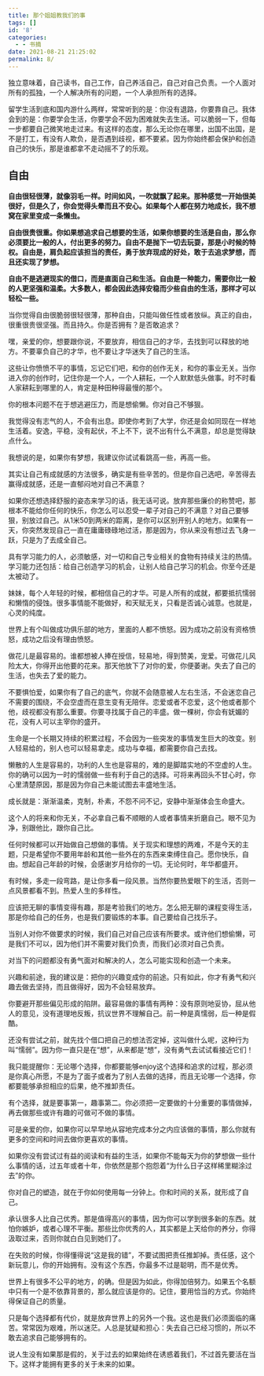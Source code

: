 ```yaml
---
title: 那个姐姐教我们的事
tags: []
id: '8'
categories:
  - - 书摘
date: 2021-08-21 21:25:02
permalink: 8/
---
```


独立意味着，自己读书，自己工作，自己养活自己，自己对自己负责。一个人面对所有的孤独，一个人解决所有的问题，一个人承担所有的选择。<!--more-->

留学生活到底和国内游什么两样，常常听到的是：你没有退路，你要靠自己。我体会到的是：你要学会生活，你要学会不因为困难就失去生活。可以脆弱一下，但每一步都要自己微笑地走过来。有这样的态度，那么无论你在哪里，出国不出国，是不是打工，有没有人欺负，是否遇到歧视，都不要紧。因为你始终都会保护和创造自己的快乐，那是谁都拿不走动摇不了的乐观。

## 自由

**自由很轻很薄，就像羽毛一样。时间如风，一吹就飘了起来。那种感觉一开始很美很好，但是久了，你会觉得头晕而且不安心。如果每个人都在努力地成长，我不想窝在家里变成一条懒虫。**

**自由很贵很重。你如果想追求自己想要的生活，如果你想要的生活是自由，那么你必须要比一般的人，付出更多的努力。自由不是抛下一切去玩耍，那是小时候的特权。自由是，肩负起应该担当的责任，勇于放弃现成的好处，敢于去追求梦想，而且还实现了梦想。**

**自由不是逃避现实的借口，而是直面自己和生活。自由是一种能力，需要你比一般的人更坚强和温柔。大多数人，都会因此选择安稳而少些自由的生活，那样才可以轻松一些。**

当你觉得自由很脆弱很轻很薄，那种自由，只能叫做任性或者放纵。真正的自由，很重很贵很坚强。而且持久。你是否拥有？是否敢追求？

嘿，亲爱的你，想要跟你说，不要放弃，相信自己的才华，去找到可以释放的地方。不要辜负自己的才华，也不要让才华迷失了自己的生活。

这些让你愤愤不平的事情，忘记它们吧，和你的创作无关，和你的事业无关。当你进入你的创作时，记住你是一个人，一个人耕耘，一个人默默低头做事。时不时看人家耕耘到哪里的人，肯定是种田种得最慢的那个。

你的根本问题不在于想逃避压力，而是想偷懒。你对自己不够狠。

我觉得没有志气的人，不会有出息。即使你考到了大学，你还是会如同现在一样地生活着。安逸，平稳，没有起伏，不上不下，说不出有什么不满意，却总是觉得缺点什么。

我想说的是，如果你有梦想，我建议你试试看跳高一些，再高一些。

其实让自己有成就感的方法很多，确实是有些辛苦的。但是你自己选吧，辛苦得去赢得成就感，还是一直郁闷地对自己不满意？

如果你还想选择舒服的姿态来学习的话，我无话可说。放弃那些廉价的称赞吧，那根本不能给你任何的快乐，你怎么可以忍受一辈子对自己的不满意？对自己要够狠，别放过自己。从1米50到两米的距离，是你可以区别开别人的地方。如果有一天，你突然发现自己一直在庸庸碌碌地过活，那是因为，你从来没有想过去飞身一跃，只是为了去成全自己。

具有学习能力的人，必须敏感，对一切和自己专业相关的食物有持续关注的热情。学习能力还包括：给自己创造学习的机会，让别人给自己学习的机会。你至今还是太被动了。

妹妹，每个人年轻的时候，都相信自己的才华。可是人所有的成就，都要抵抗懦弱和懒惰的侵蚀。很多事情能不能做好，和天赋无关，只看是否诚心诚意。也就是，心灵的纯度。

世界上有个叫做成功俱乐部的地方，里面的人都不愤怒。因为成功之前没有资格愤怒，成功之后没有理由愤怒。

做花儿是最容易的。谁都想被人捧在授信，轻易地，得到赞美，宠爱。可做花儿风险太大，你得开出他要的花来。那天他放下了对你的爱，你便萎谢。失去了自己的生活，也失去了爱的能力。

不要惧怕爱，如果你有了自己的底气，你就不会随意被人左右生活，不会迷恋自己不需要的围绕，不会空虚而在意生变有无陪伴。恋爱或者不恋爱，这个他或者那个他，歧视都没有那么重要。你要寻找属于自己的丰盛。做一棵树，你会有妩媚的花，没有人可以主宰你的盛开。

生命是一个长期又持续的积累过程，不会因为一些突发的事情发生巨大的改变。别人轻易给的，别人也可以轻易拿走。成功与幸福，都需要你自己去找。

懒散的人生是容易的，功利的人生也是容易的，难的是脚踏实地的不空虚的人生。你的确可以因为一时的懦弱做一些有利于自己的选择。可将来再回头不甘心时，你心里清楚原因，那是因为你自己未能试图去丰盛地生活。

成长就是：渐渐温柔，克制，朴素，不怨不问不记，安静中渐渐体会生命盛大。

这个人的将来和你无关，不必拿自己看不顺眼的人或者事情来折磨自己。眼不见为净，别跟他比，跟你自己比。

任何时候都可以开始做自己想做的事情。关于现实和理想的两难，不是今天的主题，只是希望你不要用年龄和其他一些外在的东西来束缚住自己。愿你快乐，自由。想起自己年龄的时候，会感谢岁月给你的一切。无论何时，年华都盛开。

有时候，多走一段弯路，是让你多看一段风景。当然你要热爱眼下的生活，否则一点风景都看不到。热爱人生的多样性。

应该把无聊的事情变得有趣，那是考验我们的地方。怎么把无聊的课程变得生活，那是你给自己的任务，也是我们要锻炼的本事。自己要给自己找乐子。

当别人对你不做要求的时候，我们自己对自己应该有所要求。或许他们想偷懒，可是我们不可以，因为他们并不需要对我们负责，而我们必须对自己负责。

对当下的问题都没有勇气面对和解决的人，怎么可能实现和创造一个未来。

兴趣和前途，我的建议是：把你的兴趣变成你的前途。只有如此，你才有勇气和兴趣去做去坚持，而且做得好，因为不会轻易放弃。

你要避开那些偏见形成的陷阱。最容易做的事情有两种：没有原则地妥协，屈从他人的意见，没有道理地反叛，抗议世界不理解自己。前一种是真懦弱，后一种是假酷。

还没有尝试之前，就先找个借口把自己的想法否定掉，这叫做什么呢，这种行为叫“懦弱”。因为你一直只是在“想”，从来都是“想”，没有勇气去试试看接近它们！

我只能提醒你：无论哪个选择，你都要能够enjoy这个选择和追求的过程，那必须是你真心所愿，不是为了面子或者为了别人去做的选择，而且无论哪一个选择，你都要能够承担相应的后果，绝不推卸责任。

有个选择，就是要事第一，趣事第二。你必须把一定要做的十分重要的事情做掉，再去做那些或许有趣的可做可不做的事情。

可是亲爱的你，如果你可以早早地从容地完成本分之内应该做的事情，那么你就有更多的空间和时间去做你更喜欢的事情。

如果你没有尝试过有益的阅读和有益的生活，如果你不能每天为你的梦想做一些什么事情的话，过五年或者十年，你依然是那个抱怨着“为什么日子这样稀里糊涂过去”的你。

你对自己的塑造，就在于你如何使用每一分钟上。你和时间的关系，就形成了自己。

承认很多人比自己优秀。那是值得高兴的事情，因为你可以学到很多新的东西。就怕你嫉妒，或者心理不平衡。那些比你优秀的人，其实都是上天给你的养分，你得汲取过来，否则你就白白见到她们了。

在失败的时候，你得懂得说“这是我的错”，不要试图把责任推卸掉。责任感，这个新玩意儿，你的开始拥有。没有这个东西，你最多不过是聪明，而不是优秀。

世界上有很多不公平的地方，的确。但是因为如此，你得加倍努力。如果五个名额中只有一个是不依靠背景的，那么就应该是你的。记住，要用恰当的方式。你始终得保证自己的质量。

只是每个选择都有代价，就是放弃世界上的另外一个我。这也是我们必须面临的痛苦。常常因为艰难，所以迷茫。人总是犹疑和担心：失去自己已经习惯的，所以不敢去追求自己能够拥有的。

说人生没有如果那是假的，关于过去的如果始终在诱惑着我们，不过首先要活在当下。这样才能拥有更多的关于未来的如果。